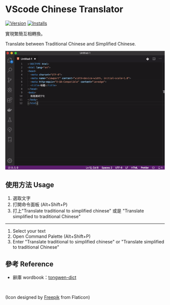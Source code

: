 # VScode Chinese Translator 

[![Version](https://vsmarketplacebadge.apphb.com/version-short/mollykannn.vscode-chinese-translator.svg)](https://marketplace.visualstudio.com/items?itemName=mollykannn.vscode-chinese-translator)
[![Installs](https://vsmarketplacebadge.apphb.com/installs-short/mollykannn.vscode-chinese-translator.svg)](https://marketplace.visualstudio.com/items?itemName=mollykannn.vscode-chinese-translator)

實現繁簡互相轉換。

Translate between Traditional Chinese and Simplified Chinese.

![Demo](demo.gif)

## 使用方法 Usage

1. 選取文字
2. 打開命令面板 (Alt+Shift+P)
3. 打上"Translate traditional to simplified chinese" 或是 "Translate simplified to traditional Chinese"

---

1. Select your text
2. Open Command Palette (Alt+Shift+P)
3. Enter "Translate traditional to simplified chinese" or "Translate simplified to traditional Chinese"


## 參考 Reference
- 辭庫 wordbook：[tongwen-dict](https://github.com/tongwentang/tongwen-dict/)

<br/>

(Icon designed by [Freepik](https://www.flaticon.com/free-icon/translation_291558) from Flaticon)
